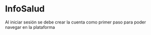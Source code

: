 # InfoSalud

Al iniciar sesión se debe crear la cuenta como primer paso para poder navegar en la plataforma